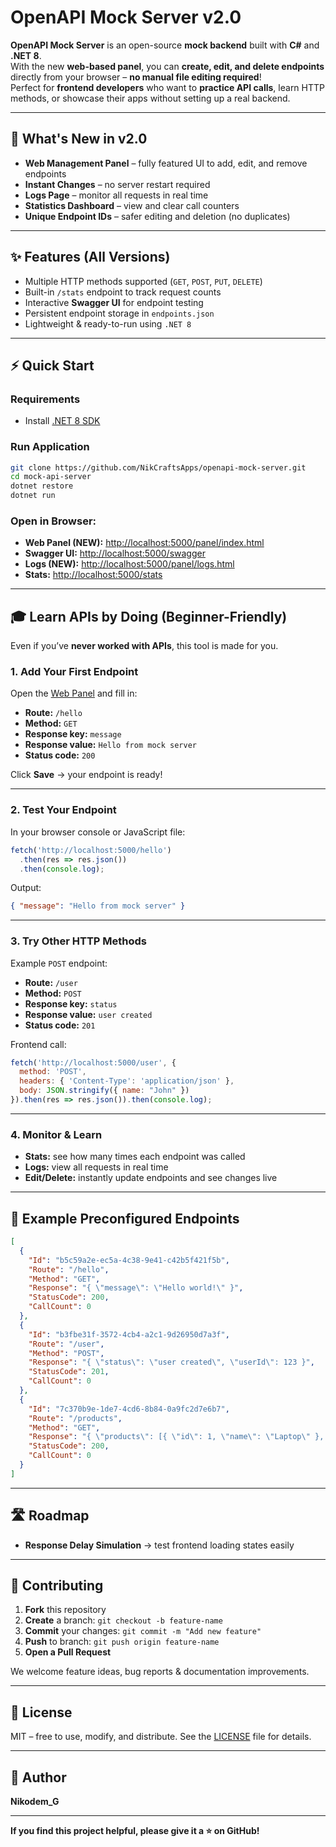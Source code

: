 # OpenAPI Mock Server v2.0

**OpenAPI Mock Server** is an open-source **mock backend** built with **C#** and **.NET 8**.  
With the new **web-based panel**, you can **create, edit, and delete endpoints** directly from your browser – **no manual file editing required**!  
Perfect for **frontend developers** who want to **practice API calls**, learn HTTP methods, or showcase their apps without setting up a real backend.

---

## 🌟 What's New in v2.0
- **Web Management Panel** – fully featured UI to add, edit, and remove endpoints  
- **Instant Changes** – no server restart required  
- **Logs Page** – monitor all requests in real time  
- **Statistics Dashboard** – view and clear call counters  
- **Unique Endpoint IDs** – safer editing and deletion (no duplicates)  

---

## ✨ Features (All Versions)
- Multiple HTTP methods supported (`GET`, `POST`, `PUT`, `DELETE`)  
- Built-in `/stats` endpoint to track request counts  
- Interactive **Swagger UI** for endpoint testing  
- Persistent endpoint storage in `endpoints.json`  
- Lightweight & ready-to-run using `.NET 8`

---

## ⚡ Quick Start

### Requirements
- Install [.NET 8 SDK](https://dotnet.microsoft.com/download)

### Run Application
```bash
git clone https://github.com/NikCraftsApps/openapi-mock-server.git
cd mock-api-server
dotnet restore
dotnet run
````

### Open in Browser:

* **Web Panel (NEW):** [http://localhost:5000/panel/index.html](http://localhost:5000/panel/index.html)
* **Swagger UI:** [http://localhost:5000/swagger](http://localhost:5000/swagger)
* **Logs (NEW):** [http://localhost:5000/panel/logs.html](http://localhost:5000/panel/logs.html)
* **Stats:** [http://localhost:5000/stats](http://localhost:5000/stats)

---

## 🎓 Learn APIs by Doing (Beginner-Friendly)

Even if you’ve **never worked with APIs**, this tool is made for you.

### 1. Add Your First Endpoint

Open the [Web Panel](http://localhost:5000/panel/index.html) and fill in:

* **Route:** `/hello`
* **Method:** `GET`
* **Response key:** `message`
* **Response value:** `Hello from mock server`
* **Status code:** `200`

Click **Save** → your endpoint is ready!

---

### 2. Test Your Endpoint

In your browser console or JavaScript file:

```javascript
fetch('http://localhost:5000/hello')
  .then(res => res.json())
  .then(console.log);
```

Output:

```json
{ "message": "Hello from mock server" }
```

---

### 3. Try Other HTTP Methods

Example `POST` endpoint:

* **Route:** `/user`
* **Method:** `POST`
* **Response key:** `status`
* **Response value:** `user created`
* **Status code:** `201`

Frontend call:

```javascript
fetch('http://localhost:5000/user', {
  method: 'POST',
  headers: { 'Content-Type': 'application/json' },
  body: JSON.stringify({ name: "John" })
}).then(res => res.json()).then(console.log);
```

---

### 4. Monitor & Learn

* **Stats:** see how many times each endpoint was called
* **Logs:** view all requests in real time
* **Edit/Delete:** instantly update endpoints and see changes live

---

## 🔧 Example Preconfigured Endpoints

```json
[
  {
    "Id": "b5c59a2e-ec5a-4c38-9e41-c42b5f421f5b",
    "Route": "/hello",
    "Method": "GET",
    "Response": "{ \"message\": \"Hello world!\" }",
    "StatusCode": 200,
    "CallCount": 0
  },
  {
    "Id": "b3fbe31f-3572-4cb4-a2c1-9d26950d7a3f",
    "Route": "/user",
    "Method": "POST",
    "Response": "{ \"status\": \"user created\", \"userId\": 123 }",
    "StatusCode": 201,
    "CallCount": 0
  },
  {
    "Id": "7c370b9e-1de7-4cd6-8b84-0a9fc2d7e6b7",
    "Route": "/products",
    "Method": "GET",
    "Response": "{ \"products\": [{ \"id\": 1, \"name\": \"Laptop\" }, { \"id\": 2, \"name\": \"Mouse\" }] }",
    "StatusCode": 200,
    "CallCount": 0
  }
]
```

---

## 🛣 Roadmap

* **Response Delay Simulation** → test frontend loading states easily
  
---

## 🤝 Contributing

1. **Fork** this repository
2. **Create** a branch: `git checkout -b feature-name`
3. **Commit** your changes: `git commit -m "Add new feature"`
4. **Push** to branch: `git push origin feature-name`
5. **Open a Pull Request**

We welcome feature ideas, bug reports & documentation improvements.

---

## 📄 License

MIT – free to use, modify, and distribute.
See the [LICENSE](LICENSE) file for details.

---

## 👤 Author

**Nikodem\_G**

---

**If you find this project helpful, please give it a ⭐ on GitHub!**

